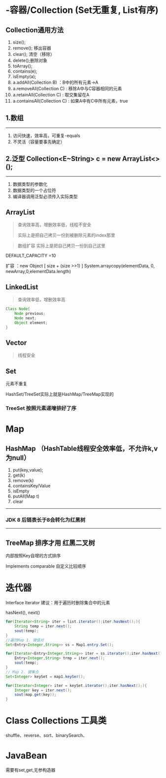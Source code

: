 # -容器/Collection (Set无重复, List有序)

## Collection通用方法

1. size();
2. remove(); 移出容器
3. clear(); 清空（移除）
4. delete();删除对象
5. toArray();
6. contains(e);
7.  isEmpty(a);
8. a.addAll(Collection B)  ：B中的所有元素->A
9. a.removeAll(Collection C) : 移除A中与C容器相同的元素
10. a.retainAll(Collection C) : 取交集留在A
11. a.containsAll(Collection C) : 如果A中有C中所有元素，true

## 1.数组 

---

1. 访问快速，效率高，可重复-equals
2. 不灵活（容量要事先确定）

 

## 2.泛型 Collection<E~String> c = new ArrayList<>();

---

1. 数据类型的参数化
2. 数据类型的一个占位符
3. 编译器调用泛型必须传入实际类型

## ArrayList

> 查询效率高，增删效率低，线程不安全
>
> 实际上是把自己拷贝一份到被删除元素的index那里

> 数组扩容  实际上是把自己拷贝一份到自己这里

DEFAULT_CAPACITY =10  

扩容 ：new Object [ size + (size >>1) ]  System.arraycopy(elementData, 0, newArray,0,elementData.length)

## LinkedList

> 查询效率低，增删效率高

```java
Class Node{
	Node previous;
	Node next;
	Object element;
}
```

## Vector

> 线程安全

## Set

 元素不重复

HashSet/TreeSet实际上就是HashMap/TreeMap实现的

### TreeSet 按照元素递增排好了序

# Map

## HashMap                                                            （HashTable线程安全效率低，不允许k,v为null）

1. put(key,value);
2. get(k)
3. remove(k)
4. containsKey/Value
5. isEmpty
6. putAll(Map t)
7. clear

----

### JDK 8 后链表长于8会转化为红黑树

 

---

## TreeMap 排序才用 红黑二叉树

内部按照Key自增的方式排序

Implements comparable 自定义比较顺序

# 迭代器

Interface Iterator<E> 
建议：用于遍历时删除集合中的元素

hasNext(), next()

```java
for(Iterator<String> iter = list.iterator();iter.hasNext();){
	String temp = iter.next();
	sout(temp);
}
//遍历Map 1. 键值对
Set<Entry<Integer,String>> ss = Map1.entry.Set();

for(Iterator<Entry<Integer,String>> iter = ss.iterator();iter.hasNext();){
    Entry<Integer,String> trmp = iter.next();
    sout(temp);
}
// Map 2. 键集合
Set<Integer> keySet = map1.keySer();

for(Iterator<Integer> iter = keySet.iterator();iter.hasNext();){
	Integer key = iter.next();
    sout(map.get(key));
}

```

# Class Collections 工具类

shuffle、reverse、sort、binarySearch、

# JavaBean

需要有set,get,无参构造器